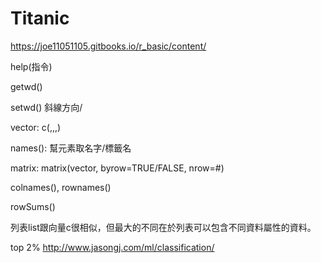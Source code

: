 # Titanic

https://joe11051105.gitbooks.io/r_basic/content/

help(指令)

getwd()

setwd() 斜線方向/

vector: c(,,,)

names(): 幫元素取名字/標籤名

matrix: matrix(vector, byrow=TRUE/FALSE, nrow=#)

colnames(), rownames()

rowSums()

列表list跟向量c很相似，但最大的不同在於列表可以包含不同資料屬性的資料。

top 2% http://www.jasongj.com/ml/classification/
